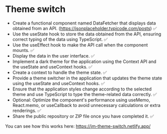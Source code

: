 # Theme switch

- Create a functional component named DataFetcher that displays data obtained from an API. (https://jsonplaceholder.typicode.com/posts) ✅
- Use the useState hook to store the data obtained from the API, ensuring correct typing of the data using TypeScript. ✅
- Use the useEffect hook to make the API call when the component mounts. ✅
- Display the data in the user interface. ✅
- Implement a dark theme for the application using the Context API and the useState and useContext hooks. ✅
- Create a context to handle the theme state. ✅
- Provide a theme switcher in the application that updates the theme state using the useState and useContext hooks. ✅
- Ensure that the application styles change according to the selected theme and use TypeScript to type the theme-related data correctly. ✅
- Optional: Optimize the component's performance using useMemo, React.memo, or useCallback to avoid unnecessary calculations or extra renderings. ✅
- Share the public repository or ZIP file once you have completed it. ✅

You can see how this works here: https://jm-theme-switch.netlify.app/
